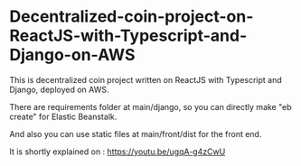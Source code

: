 # Decentralized-coin-project-on-ReactJS-with-Typescript-and-Django-on-AWS

This is decentralized coin project written on ReactJS with Typescript and Django, deployed on AWS.

There are requirements folder at main/django, so you can directly make "eb create" for Elastic Beanstalk.

And also you can use static files at main/front/dist for the front end.

It is shortly explained on : https://youtu.be/ugqA-g4zCwU
 
